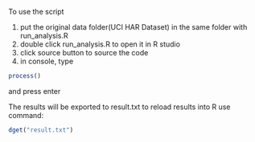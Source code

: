 To use the script
1. put the original data folder(UCI HAR Dataset) in the same folder with run_analysis.R
2. double click run_analysis.R to open it in R studio
3. click source button to source the code
4. in console, type
```R
process()
```
and press enter
	
The results will be exported to result.txt
to reload results into R
use command:
```R
dget("result.txt")
```